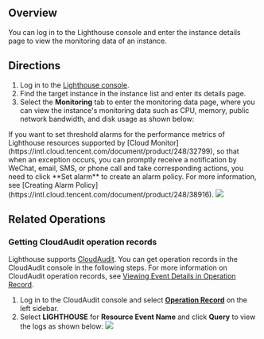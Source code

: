 ## Overview
You can log in to the Lighthouse console and enter the instance details page to view the monitoring data of an instance.


## Directions
1. Log in to the [Lighthouse console](https://console.cloud.tencent.com/lighthouse/instance/index).
2. Find the target instance in the instance list and enter its details page.
3. Select the **Monitoring** tab to enter the monitoring data page, where you can view the instance's monitoring data such as CPU, memory, public network bandwidth, and disk usage as shown below:
<dx-alert infotype="explain" title="">
If you want to set threshold alarms for the performance metrics of Lighthouse resources supported by [Cloud Monitor](https://intl.cloud.tencent.com/document/product/248/32799), so that when an exception occurs, you can promptly receive a notification by WeChat, email, SMS, or phone call and take corresponding actions, you need to click **Set alarm** to create an alarm policy. For more information, see [Creating Alarm Policy](https://intl.cloud.tencent.com/document/product/248/38916).
</dx-alert>
<img src="https://qcloudimg.tencent-cloud.cn/raw/e67ef836f2df427a43a04cff45d45f5d.png"/>

## Related Operations

### Getting CloudAudit operation records[](id:cloudAudit)

Lighthouse supports [CloudAudit](https://intl.cloud.tencent.com/document/product/1021/34384). You can get operation records in the CloudAudit console in the following steps. For more information on CloudAudit operation records, see [Viewing Event Details in Operation Record](https://intl.cloud.tencent.com/document/product/1021/40499).
1. Log in to the CloudAudit console and select **[Operation Record](https://console.cloud.tencent.com/cloudaudit)** on the left sidebar.
2. Select **LIGHTHOUSE** for **Resource Event Name** and click **Query** to view the logs as shown below:
![](https://qcloudimg.tencent-cloud.cn/raw/9c262dbc9331fddbf4b72d97281c328e.png)
